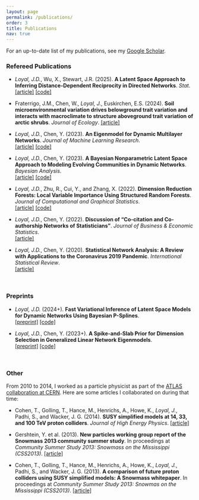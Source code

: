 ```yaml
---
layout: page
permalink: /publications/
order: 3
title: Publications
nav: true
---
```


For an up-to-date list of my publications, see my [Google Scholar](https://scholar.google.com/citations?user=QrQmuvIAAAAJ).

### Refereed Publications

* *Loyal, J.D.*, Wu, X., Stewart, J.R. (2025). **A Latent Space Approach to Inferring Distance-Dependent Reciprocity in Directed Networks**. *Stat*. [[article]](https://arxiv.org/abs/2411.18433) [[code]](https://github.com/joshloyal/rlsm)

* Fraterrigo, J.M., Chen, W., *Loyal, J.*, Euskirchen, E.S. (2024). **Soil microenvironmental variation drives belowground trait variation and interacts with macroclimate to structure aboveground trait variation of arctic shrubs**. *Journal of Ecology*. [[article]](https://besjournals.onlinelibrary.wiley.com/doi/full/10.1111/1365-2745.14278)

* *Loyal, J.D.*, Chen, Y. (2023). **An Eigenmodel for Dynamic Multilayer Networks**. *Journal of Machine Learning Research*.\
[[article]](https://jmlr.org/papers/v24/21-0270.html) [[code]](https://github.com/joshloyal/multidynet)


* *Loyal, J.D.*, Chen, Y. (2023). **A Bayesian Nonparametric Latent Space Approach to Modeling Evolving Communities in Dynamic Networks**. *Bayesian Analysis*.\
[[article]](https://projecteuclid.org/journals/bayesian-analysis/volume-18/issue-1/A-Bayesian-Nonparametric-Latent-Space-Approach-to-Modeling-Evolving-Communities/10.1214/21-BA1300.full) [[code]](https://github.com/joshloyal/dynetlsm)

* *Loyal, J.D.*, Zhu, R., Cui, Y., and Zhang, X. (2022). **Dimension Reduction Forests: Local Variable Importance Using Structured Random Forests**. *Journal of Computational and Graphical Statistics*.\
[[article]](https://www.tandfonline.com/doi/full/10.1080/10618600.2022.2069777) [[code]](https://github.com/joshloyal/drforest)

* *Loyal, J.D.*, Chen, Y. (2022). **Discussion of “Co-citation and Co-authorship Networks of Statisticians”**. *Journal of Business & Economic Statistics*.\
[[article]](https://www.tandfonline.com/doi/full/10.1080/07350015.2022.2044828)

* *Loyal, J.D.*, Chen, Y. (2020). **Statistical Network Analysis: A Review with Applications to the Coronavirus 2019 Pandemic**. *International Statistical Review*.\
[[article]](https://onlinelibrary.wiley.com/doi/full/10.1111/insr.12398)

<br>

### Preprints

* *Loyal, J.D.* (2024+). **Fast Variational Inference of Latent Space Models for Dynamic Networks Using Bayesian P-Splines**.\
[[preprint]](https://arxiv.org/abs/2401.09715) [[code]](https://github.com/joshloyal/splinetlsm)

* *Loyal, J.D.*, Chen, Y. (2023+). **A Spike-and-Slab Prior for Dimension Selection in Generalized Linear Network Eigenmodels**.\
[[preprint]](https://arxiv.org/abs/2309.11654) [[code]](https://github.com/joshloyal/glnem)


<br>

### Other

From 2010 to 2014, I worked as a particle physicist as part of the [ATLAS collaboration at CERN](https://atlas.cern/). Here are some articles I collaborated on during that time:

* Cohen, T., Golling, T., Hance, M., Henrichs, A., Howe, K., *Loyal, J.*, Padhi, S., and Wacker, J. G. (2014). **SUSY simplified models at 14, 33, and 100 TeV proton colliders**. *Journal of High Energy Physics*.
[[article]](https://arxiv.org/abs/1311.6480v1)

* Gershtein, Y. et al. (2013). **New particles working group report of the Snowmass 2013 community summer study**. In proceedings at *Community Summer Study 2013: Snowmass on the Mississippi (CSS2013)*. [[article]](https://arxiv.org/abs/1311.0299v1)

* Cohen, T., Golling, T., Hance, M., Henrichs, A., Howe, K., *Loyal, J.*, Padhi, S., and Wacker, J. G. (2013). **A comparison of future proton colliders using SUSY simplified models: A Snowmass whitepaper**. In proceedings at *Community Summer Study 2013: Snowmas on the Mississippi (CSS2013)*. [[article]](https://arxiv.org/abs/1310.0077)
